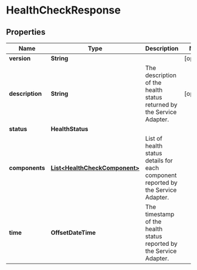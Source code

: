 

# HealthCheckResponse


## Properties

| Name | Type | Description | Notes |
|------------ | ------------- | ------------- | -------------|
|**version** | **String** |  |  [optional] |
|**description** | **String** | The description of the health status returned by the Service Adapter. |  [optional] |
|**status** | **HealthStatus** |  |  |
|**components** | [**List&lt;HealthCheckComponent&gt;**](HealthCheckComponent.md) | List of health status details for each component reported by the Service Adapter. |  |
|**time** | **OffsetDateTime** | The timestamp of the health status reported by the Service Adapter. |  |




